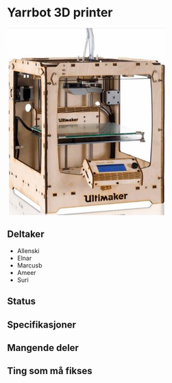 # Yarrbot 3D printer
![Yarr](ULTIMAKER-ORIGINAL.jpg)


## Deltaker
- Allenski
- Elnar
- Marcusb
- Ameer
- Suri

## Status

## Specifikasjoner

## Mangende deler

## Ting som må fikses
